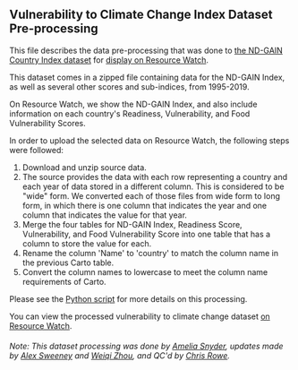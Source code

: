 ## Vulnerability to Climate Change Index Dataset Pre-processing
This file describes the data pre-processing that was done to [the ND-GAIN Country Index dataset](https://gain.nd.edu/our-work/country-index/) for [display on Resource Watch](https://resourcewatch.org/data/explore/cli029a-Vulnerability-to-Climate-Change-Index).

This dataset comes in a zipped file containing data for the ND-GAIN Index, as well as several other scores and sub-indices, from 1995-2019.

On Resource Watch, we show the ND-GAIN Index, and also include information on each country's Readiness, Vulnerability, and Food Vulnerability Scores.

In order to upload the selected data on Resource Watch, the following steps were followed:

1. Download and unzip source data.
2. The source provides the data with each row representing a country and each year of data stored in a different column. This is considered to be "wide" form. We converted each of those files from wide form to long form, in which there is one column that indicates the year and one column that indicates the value for that year.
3. Merge the four tables for ND-GAIN Index, Readiness Score, Vulnerability, and Food Vulnerability Score into one table that has a column to store the value for each.
4. Rename the column 'Name' to 'country' to match the column name in the previous Carto table. 
5. Convert the column names to lowercase to meet the column name requirements of Carto.

Please see the [Python script](https://github.com/resource-watch/data-pre-processing/blob/master/cli_029_rw2_vulnerability_to_climate_change/cli_029_rw2_vulnerability_to_climate_change_processing.py) for more details on this processing.

You can view the processed vulnerability to climate change dataset [on Resource Watch](https://resourcewatch.org/data/explore/cli029a-Vulnerability-to-Climate-Change-Index).

###### Note: This dataset processing was done by [Amelia Snyder](https://www.wri.org/profile/amelia-snyder), updates made by [Alex Sweeney](https://github.com/alxswny) and [Weiqi Zhou](https://www.wri.org/profile/weiqi-zhou), and QC'd by [Chris Rowe](https://www.wri.org/profile/chris-rowe).
